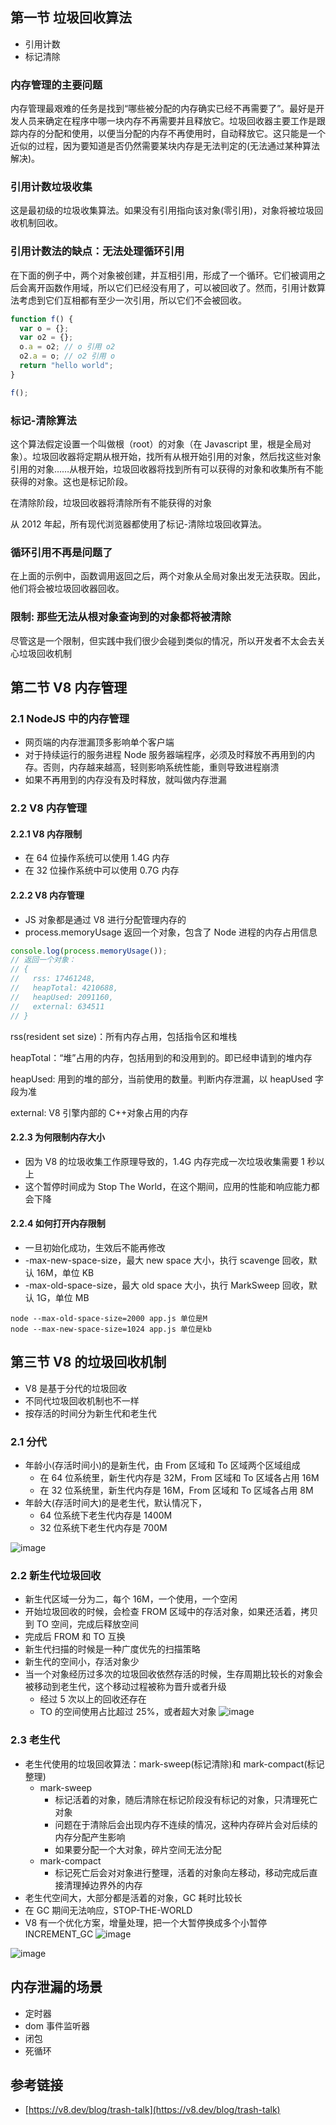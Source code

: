 ## 第一节 垃圾回收算法

- 引用计数
- 标记清除

### 内存管理的主要问题

内存管理最艰难的任务是找到“哪些被分配的内存确实已经不再需要了”。最好是开发人员来确定在程序中哪一块内存不再需要并且释放它。垃圾回收器主要工作是跟踪内存的分配和使用，以便当分配的内存不再使用时，自动释放它。这只能是一个近似的过程，因为要知道是否仍然需要某块内存是无法判定的(无法通过某种算法解决)。

### 引用计数垃圾收集

这是最初级的垃圾收集算法。如果没有引用指向该对象(零引用)，对象将被垃圾回收机制回收。

### 引用计数法的缺点：无法处理循环引用

在下面的例子中，两个对象被创建，并互相引用，形成了一个循环。它们被调用之后会离开函数作用域，所以它们已经没有用了，可以被回收了。然而，引用计数算法考虑到它们互相都有至少一次引用，所以它们不会被回收。

```js
function f() {
  var o = {};
  var o2 = {};
  o.a = o2; // o 引用 o2
  o2.a = o; // o2 引用 o
  return "hello world";
}

f();
```

### 标记-清除算法

这个算法假定设置一个叫做根（root）的对象（在 Javascript 里，根是全局对象）。垃圾回收器将定期从根开始，找所有从根开始引用的对象，然后找这些对象引用的对象……从根开始，垃圾回收器将找到所有可以获得的对象和收集所有不能获得的对象。这也是标记阶段。

在清除阶段，垃圾回收器将清除所有不能获得的对象

从 2012 年起，所有现代浏览器都使用了标记-清除垃圾回收算法。

### 循环引用不再是问题了

在上面的示例中，函数调用返回之后，两个对象从全局对象出发无法获取。因此，他们将会被垃圾回收器回收。

### 限制: 那些无法从根对象查询到的对象都将被清除

尽管这是一个限制，但实践中我们很少会碰到类似的情况，所以开发者不太会去关心垃圾回收机制

## 第二节 V8 内存管理

### 2.1 NodeJS 中的内存管理

- 网页端的内存泄漏顶多影响单个客户端
- 对于持续运行的服务进程 Node 服务器端程序，必须及时释放不再用到的内存。否则，内存越来越高，轻则影响系统性能，重则导致进程崩溃
- 如果不再用到的内存没有及时释放，就叫做内存泄漏

### 2.2 V8 内存管理

#### 2.2.1 V8 内存限制

- 在 64 位操作系统可以使用 1.4G 内存
- 在 32 位操作系统中可以使用 0.7G 内存

#### 2.2.2 V8 内存管理

- JS 对象都是通过 V8 进行分配管理内存的
- process.memoryUsage 返回一个对象，包含了 Node 进程的内存占用信息

```js
console.log(process.memoryUsage());
// 返回一个对象：
// {
//   rss: 17461248,
//   heapTotal: 4210688,
//   heapUsed: 2091160,
//   external: 634511
// }
```

rss(resident set size)：所有内存占用，包括指令区和堆栈

heapTotal：“堆”占用的内存，包括用到的和没用到的。即已经申请到的堆内存

heapUsed: 用到的堆的部分，当前使用的数量。判断内存泄漏，以 heapUsed 字段为准

external: V8 引擎内部的 C++对象占用的内存

#### 2.2.3 为何限制内存大小

- 因为 V8 的垃圾收集工作原理导致的，1.4G 内存完成一次垃圾收集需要 1 秒以上
- 这个暂停时间成为 Stop The World，在这个期间，应用的性能和响应能力都会下降

#### 2.2.4 如何打开内存限制

- 一旦初始化成功，生效后不能再修改
- -max-new-space-size，最大 new space 大小，执行 scavenge 回收，默认 16M，单位 KB
- -max-old-space-size，最大 old space 大小，执行 MarkSweep 回收，默认 1G，单位 MB

```shell
node --max-old-space-size=2000 app.js 单位是M
node --max-new-space-size=1024 app.js 单位是kb
```

## 第三节 V8 的垃圾回收机制

- V8 是基于分代的垃圾回收
- 不同代垃圾回收机制也不一样
- 按存活的时间分为新生代和老生代

### 2.1 分代

- 年龄小(存活时间小)的是新生代，由 From 区域和 To 区域两个区域组成
  - 在 64 位系统里，新生代内存是 32M，From 区域和 To 区域各占用 16M
  - 在 32 位系统里，新生代内存是 16M，From 区域和 To 区域各占用 8M
- 年龄大(存活时间大)的是老生代，默认情况下，
  - 64 位系统下老生代内存是 1400M
  - 32 位系统下老生代内存是 700M

![image](../../Front-End-Development-Notes/memory-01.jpg)

### 2.2 新生代垃圾回收

- 新生代区域一分为二，每个 16M，一个使用，一个空闲
- 开始垃圾回收的时候，会检查 FROM 区域中的存活对象，如果还活着，拷贝到 TO 空间，完成后释放空间
- 完成后 FROM 和 TO 互换
- 新生代扫描的时候是一种广度优先的扫描策略
- 新生代的空间小，存活对象少
- 当一个对象经历过多次的垃圾回收依然存活的时候，生存周期比较长的对象会被移动到老生代，这个移动过程被称为晋升或者升级
  - 经过 5 次以上的回收还存在
  - TO 的空间使用占比超过 25%，或者超大对象
    ![image](../../Front-End-Development-Notes/memory-02.jpg)

### 2.3 老生代

- 老生代使用的垃圾回收算法：mark-sweep(标记清除)和 mark-compact(标记整理)
  - mark-sweep
    - 标记活着的对象，随后清除在标记阶段没有标记的对象，只清理死亡对象
    - 问题在于清除后会出现内存不连续的情况，这种内存碎片会对后续的内存分配产生影响
    - 如果要分配一个大对象，碎片空间无法分配
  - mark-compact
    - 标记死亡后会对对象进行整理，活着的对象向左移动，移动完成后直接清理掉边界外的内存
- 老生代空间大，大部分都是活着的对象，GC 耗时比较长
- 在 GC 期间无法响应，STOP-THE-WORLD
- V8 有一个优化方案，增量处理，把一个大暂停换成多个小暂停 INCREMENT_GC
  ![image](../../Front-End-Development-Notes/memory-03.jpg)

![image](../../Front-End-Development-Notes/memory-04.jpg)

## 内存泄漏的场景

- 定时器
- dom 事件监听器
- 闭包
- 死循环

## 参考链接

- [https://v8.dev/blog/trash-talk](https://v8.dev/blog/trash-talk)
